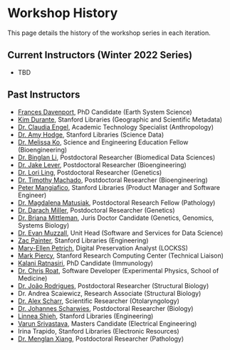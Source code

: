 # Workshop History
This page details the history of the workshop series in each iteration. 


## Current Instructors (Winter 2022 Series)

- TBD



## Past Instructors

- [Frances Davenport](https://github.com/fdavenport), PhD Candidate (Earth System Science) 
- [Kim Durante](https://github.com/kimdurante), Stanford Libraries (Geographic and Scientific Metadata) 
- [Dr. Claudia Engel](https://github.com/cengel), Academic Technology Specialist (Anthropology) 
- [Dr. Amy Hodge](https://github.com/amyehodge), Stanford Libraries (Science Data)
- [Dr. Melissa Ko](https://github.com/mesako), Science and Engineering Education Fellow (Bioengineering)
- [Dr. Binglan Li](https://github.com/BinglanLi), Postdoctoral Researcher (Biomedical Data Sciences)   
- [Dr. Jake Lever](https://github.com/jakelever), Postdoctoral Researcher (Bioengineering) 
- [Dr. Lori Ling](https://github.com/loriling96), Postdoctoral Researcher (Genetics)
- [Dr. Timothy Machado](https://github.com/tamachado), Postdoctoral Researcher (Bioengineering)  
- [Peter Mangiafico](https://github.com/peetucket), Stanford Libraries (Product Manager and Software Engineer) 
- [Dr. Magdalena Matusiak](https://github.com/MagdalenaMat), Postdoctoral Research Fellow (Pathology)
- [Dr. Darach Miller](https://github.com/darachm), Postdoctoral Researcher (Genetics) 
- [Dr. Briana Mittleman](https://github.com/brimittleman), Juris Doctor Candidate (Genetics, Genomics, Systems Biology)   
- [Dr. Evan Muzzall](https://github.com/EastBayEv), Unit Head (Software and Services for Data Science)
- [Zac Painter](https://github.com/zpainter), Stanford Libraries (Engineering) 
- [Mary-Ellen Petrich](https://github.com/Mellen22), Digital Preservation Analyst (LOCKSS) 
- [Mark Piercy](https://github.com/mpiercy), Stanford Research Computing Center (Technical Liaison) 
- [Kalani Ratnasiri](https://github.com/kalanir), PhD Candidate (Immunology) 
- [Dr. Chris Roat](https://github.com/chrisroat), Software Developer (Experimental Physics, School of Medicine) 
- [Dr. João Rodrigues](https://github.com/JoaoRodrigues), Postdoctoral Researcher (Structural Biology)
- Dr. Andrea Scaiewicz, Research Associate (Structural Biology) 
- [Dr. Alex Scharr](https://github.com/scharr), Scientific Researcher (Otolaryngology) 
- [Dr. Johannes Scharwies](https://github.com/JDScharwies), Postdoctoral Researcher (Biology) 
- [Linnea Shieh](https://github.com/nayleeoid), Stanford Libraries (Engineering) 
- [Varun Srivastava](https://github.com/VarunSrivastavaIITD), Masters Candidate (Electrical Engineering) 
- Irina Trapido, Stanford Libraries (Electronic Resources)   
- [Dr. Menglan Xiang](https://github.com/mxiang1), Postdoctoral Researcher (Pathology)
  
